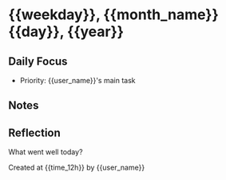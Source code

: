 # {{weekday}}, {{month_name}} {{day}}, {{year}}

## Daily Focus
- Priority: {{user_name}}'s main task

## Notes

## Reflection
What went well today?

Created at {{time_12h}} by {{user_name}}
